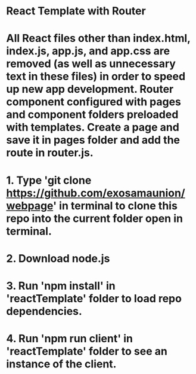 # React Template with Router 
# All React files other than index.html, index.js, app.js, and app.css are removed (as well as unnecessary text in these files) in order to speed up new app development. Router component configured with pages and component folders preloaded with templates. Create a page and save it in pages folder and add the route in router.js.
# 1. Type 'git clone https://github.com/exosamaunion/webpage' in terminal to clone this repo into the current folder open in terminal.
# 2. Download node.js
# 3. Run 'npm install' in 'reactTemplate' folder to load repo dependencies.
# 4. Run 'npm run client' in 'reactTemplate' folder to see an instance of the client.